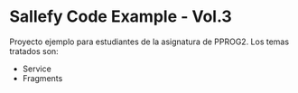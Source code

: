# Sallefy Code Example - Vol.3
Proyecto ejemplo para estudiantes de la asignatura de PPROG2.
Los temas tratados son:
* Service
* Fragments
